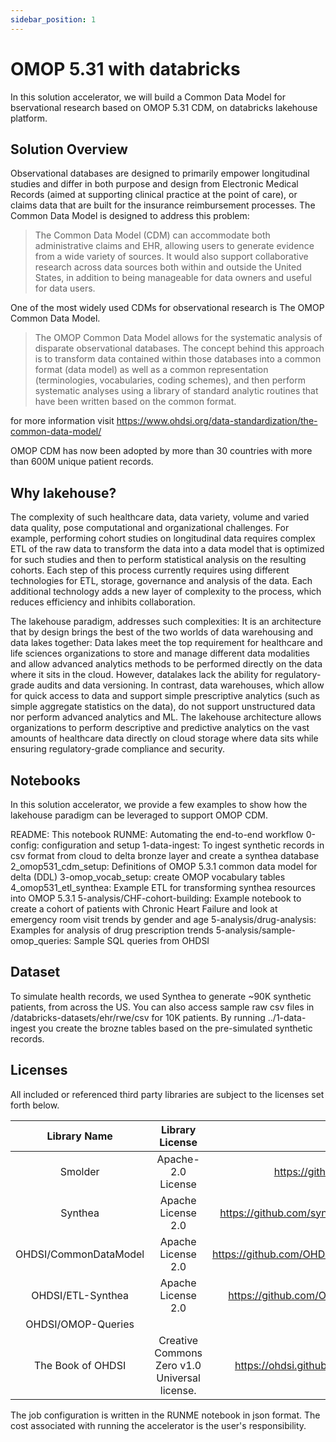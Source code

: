 ```yaml
---
sidebar_position: 1
---
```


# OMOP 5.31 with databricks

In this solution accelerator, we will build a Common Data Model for bservational research based on OMOP 5.31 CDM, on databricks lakehouse platform.

## Solution Overview

Observational databases are designed to primarily empower longitudinal studies and differ in both purpose and design from Electronic Medical Records (aimed at supporting clinical practice at the point of care), or claims data that are built for the insurance reimbursement processes. The Common Data Model is designed to address this problem:

> The Common Data Model (CDM) can accommodate both administrative claims and EHR, allowing users to generate evidence from a wide variety of sources. It would also support collaborative research across data sources both within and outside the United States, in addition to being manageable for data owners and useful for data users.

One of the most widely used CDMs for observational research is The OMOP Common Data Model.

>The OMOP Common Data Model allows for the systematic analysis of disparate observational databases. The concept behind this approach is to transform data contained within those databases into a common format (data model) as well as a common representation (terminologies, vocabularies, coding schemes), and then perform systematic analyses using a library of standard analytic routines that have been written based on the common format.

for more information visit https://www.ohdsi.org/data-standardization/the-common-data-model/

OMOP CDM has now been adopted by more than 30 countries with more than 600M unique patient records.

## Why lakehouse?

The complexity of such healthcare data, data variety, volume and varied data quality, pose computational and organizational challenges. For example, performing cohort studies on longitudinal data requires complex ETL of the raw data to transform the data into a data model that is optimized for such studies and then to perform statistical analysis on the resulting cohorts. Each step of this process currently requires using different technologies for ETL, storage, governance and analysis of the data. Each additional technology adds a new layer of complexity to the process, which reduces efficiency and inhibits collaboration.

The lakehouse paradigm, addresses such complexities: It is an architecture that by design brings the best of the two worlds of data warehousing and data lakes together: Data lakes meet the top requirement for healthcare and life sciences organizations to store and manage different data modalities and allow advanced analytics methods to be performed directly on the data where it sits in the cloud. However, datalakes lack the ability for regulatory-grade audits and data versioning. In contrast, data warehouses, which allow for quick access to data and support simple prescriptive analytics (such as simple aggregate statistics on the data), do not support unstructured data nor perform advanced analytics and ML. The lakehouse architecture allows organizations to perform descriptive and predictive analytics on the vast amounts of healthcare data directly on cloud storage where data sits while ensuring regulatory-grade compliance and security.

## Notebooks

In this solution accelerator, we provide a few examples to show how the lakehouse paradigm can be leveraged to support OMOP CDM.

README: This notebook
RUNME: Automating the end-to-end workflow
0-config: configuration and setup
1-data-ingest: To ingest synthetic records in csv format from cloud to delta bronze layer and create a synthea database
2_omop531_cdm_setup: Definitions of OMOP 5.3.1 common data model for delta (DDL)
3-omop_vocab_setup: create OMOP vocabulary tables
4_omop531_etl_synthea: Example ETL for transforming synthea resources into OMOP 5.3.1
5-analysis/CHF-cohort-building: Example notebook to create a cohort of patients with Chronic Heart Failure and look at emergency room visit trends by gender and age
5-analysis/drug-analysis: Examples for analysis of drug prescription trends
5-analysis/sample-omop_queries: Sample SQL queries from OHDSI

## Dataset

To simulate health records, we used Synthea to generate ~90K synthetic patients, from across the US. You can also access sample raw csv files in /databricks-datasets/ehr/rwe/csv for 10K patients. By running ../1-data-ingest you create the brozne tables based on the pre-simulated synthetic records.

## Licenses

All included or referenced third party libraries are subject to the licenses set forth below.

|Library Name|Library License|Library License URL|Library Source URL| 
| :-: | :-:| :-: | :-:|
|Smolder |Apache-2.0 License| https://github.com/databrickslabs/smolder | https://github.com/databrickslabs/smolder/blob/master/LICENSE|
|Synthea|Apache License 2.0|https://github.com/synthetichealth/synthea/blob/master/LICENSE| https://github.com/synthetichealth/synthea|
| OHDSI/CommonDataModel| Apache License 2.0 | https://github.com/OHDSI/CommonDataModel/blob/master/LICENSE | https://github.com/OHDSI/CommonDataModel |
| OHDSI/ETL-Synthea| Apache License 2.0 | https://github.com/OHDSI/ETL-Synthea/blob/master/LICENSE | https://github.com/OHDSI/ETL-Synthea |
|OHDSI/OMOP-Queries|||https://github.com/OHDSI/OMOP-Queries|
|The Book of OHDSI | Creative Commons Zero v1.0 Universal license.|https://ohdsi.github.io/TheBookOfOhdsi/index.html#license|https://ohdsi.github.io/TheBookOfOhdsi/|


The job configuration is written in the RUNME notebook in json format. The cost associated with running the accelerator is the user's responsibility.